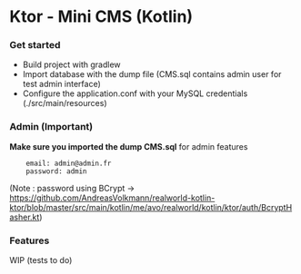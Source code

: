 # Ktor - Mini CMS (Kotlin)

### Get started 
<ul>
    <li>Build project with gradlew</li>
    <li>Import database with the dump file (CMS.sql contains admin user for test admin interface)</li>
    <li>Configure the application.conf with your MySQL credentials (./src/main/resources)</li>
</ul>

### Admin  (Important)

__Make sure you imported the dump CMS.sql__ for admin features
```
    email: admin@admin.fr
    password: admin
```

(Note : password using BCrypt -> https://github.com/AndreasVolkmann/realworld-kotlin-ktor/blob/master/src/main/kotlin/me/avo/realworld/kotlin/ktor/auth/BcryptHasher.kt)

### Features
WIP (tests  to do)

### 


